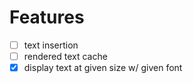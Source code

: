 Features
========
- [ ] text insertion
- [ ] rendered text cache
- [x] display text at given size w/ given font

